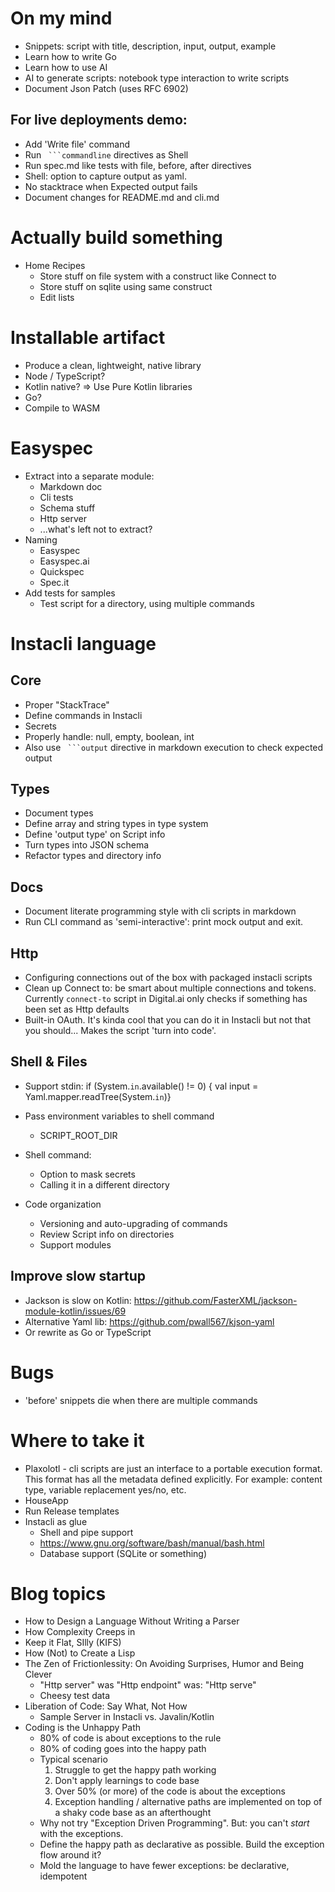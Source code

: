 # On my mind

* Snippets: script with title, description, input, output, example
* Learn how to write Go
* Learn how to use AI
* AI to generate scripts: notebook type interaction to write scripts
* Document Json Patch (uses RFC 6902)

## For live deployments demo:

* Add 'Write file' command
* Run ` ```commandline` directives as Shell
* Run spec.md like tests with file, before, after directives
* Shell: option to capture output as yaml.
* No stacktrace when Expected output fails
* Document changes for README.md and cli.md

# Actually build something

* Home Recipes
    * Store stuff on file system with a construct like Connect to
    * Store stuff on sqlite using same construct
    * Edit lists

# Installable artifact

* Produce a clean, lightweight, native library
* Node / TypeScript?
* Kotlin native? => Use Pure Kotlin libraries
* Go?
* Compile to WASM

# Easyspec

* Extract into a separate module:
    * Markdown doc
    * Cli tests
    * Schema stuff
    * Http server
    * ...what's left not to extract?
* Naming
    * Easyspec
    * Easyspec.ai
    * Quickspec
    * Spec.it
* Add tests for samples
    * Test script for a directory, using multiple commands

# Instacli language

## Core

* Proper "StackTrace"
* Define commands in Instacli
* Secrets
* Properly handle: null, empty, boolean, int
* Also use ` ```output` directive in markdown execution to check expected output

## Types

* Document types
* Define array and string types in type system
* Define 'output type' on Script info
* Turn types into JSON schema
* Refactor types and directory info

## Docs

* Document literate programming style with cli scripts in markdown
* Run CLI command as 'semi-interactive': print mock output and exit.

## Http

* Configuring connections out of the box with packaged instacli scripts
* Clean up Connect to: be smart about multiple connections and tokens. Currently `connect-to` script in Digital.ai only
  checks if something has been set as Http defaults
* Built-in OAuth. It's kinda cool that you can do it in Instacli but not that you should... Makes the script 'turn into
  code'.

## Shell & Files

* Support stdin:
  if (System.`in`.available() != 0) { val input = Yaml.mapper.readTree(System.`in`)}

* Pass environment variables to shell command
    * SCRIPT_ROOT_DIR

* Shell command:
    * Option to mask secrets
    * Calling it in a different directory

* Code organization
    * Versioning and auto-upgrading of commands
    * Review Script info on directories
    * Support modules

## Improve slow startup

* Jackson is slow on Kotlin: https://github.com/FasterXML/jackson-module-kotlin/issues/69
* Alternative Yaml lib: https://github.com/pwall567/kjson-yaml
* Or rewrite as Go or TypeScript

# Bugs

* 'before' snippets die when there are multiple commands
  <!-- yaml instacli before
  Print: One
  ---
  Print: Two
  -->

# Where to take it

* Plaxolotl - cli scripts are just an interface to a portable execution format. This format has all the metadata defined
  explicitly. For example: content type, variable replacement yes/no, etc.
* HouseApp
* Run Release templates
* Instacli as glue
    * Shell and pipe support
    * https://www.gnu.org/software/bash/manual/bash.html
    * Database support (SQLite or something)

# Blog topics

* How to Design a Language Without Writing a Parser
* How Complexity Creeps in
* Keep it Flat, SIlly (KIFS)
* How (Not) to Create a Lisp
* The Zen of Frictionlessity: On Avoiding Surprises, Humor and Being Clever
    * "Http server" was "Http endpoint" was: "Http serve"
    * Cheesy test data
* Liberation of Code: Say What, Not How
    * Sample Server in Instacli vs. Javalin/Kotlin
* Coding is the Unhappy Path
    * 80% of code is about exceptions to the rule
    * 80% of coding goes into the happy path
    * Typical scenario
        1. Struggle to get the happy path working
        2. Don't apply learnings to code base
        3. Over 50% (or more) of the code is about the exceptions
        4. Exception handling / alternative paths are implemented on top of a shaky code base as an afterthought
    * Why not try "Exception Driven Programming". But: you can't _start_ with the exceptions.
    * Define the happy path as declarative as possible. Build the exception flow around it?
    * Mold the language to have fewer exceptions: be declarative, idempotent